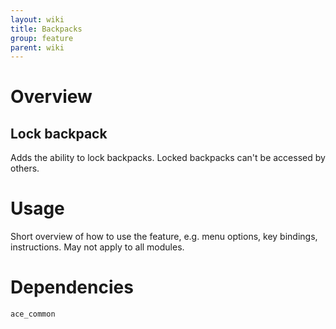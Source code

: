 ```yaml
---
layout: wiki
title: Backpacks
group: feature
parent: wiki
---
```

# Overview
## Lock backpack
Adds the ability to lock backpacks. Locked backpacks can't be accessed by others.

# Usage
Short overview of how to use the feature, e.g. menu options, key bindings, 
instructions. May not apply to all modules.

# Dependencies
`ace_common`
